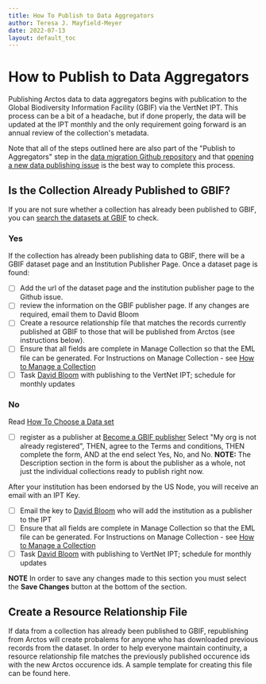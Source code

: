```yaml
---
title: How To Publish to Data Aggregators
author: Teresa J. Mayfield-Meyer
date: 2022-07-13
layout: default_toc
---
```


# How to Publish to Data Aggregators

Publishing Arctos data to data aggregators begins with publication to the Global Biodiversity Information Facility (GBIF) via the VertNet IPT. This process can be a bit of a headache, but if done properly, the data will be updated at the IPT monthly and the only requirement going forward is an annual review of the collection's metadata.

Note that all of the steps outlined here are also part of the "Publish to Aggregators" step in the [data migration Github repository](https://github.com/ArctosDB/data-migration/issues) and that [opening a new data publishing issue](https://github.com/ArctosDB/data-migration/issues/new?assignees=&labels=&template=12--publication-to-aggregators.md&title=Acronym+Collection+-+12.+Publish+to+Aggregators) is the best way to complete this process.

## Is the Collection Already Published to GBIF?

If you are not sure whether a collection has already been published to GBIF, you can [search the datasets at GBIF](https://www.gbif.org/dataset/search) to check. 

### Yes

If the collection has already been publishing data to GBIF, there will be a GBIF dataset page and an Institution Publisher Page.  Once a dataset page is found:

- [ ] Add the url of the dataset page and the institution publisher page to the Github issue.
- [ ] review the information on the GBIF publisher page. If any changes are required, email them to David Bloom
- [ ] Create a resource relationship file that matches the records currently published at GBIF to those that will be published from Arctos (see instructions below).
- [ ] Ensure that all fields are complete in Manage Collection so that the EML file can be generated. For Instructions on Manage Collection - see [How to Manage a Collection](https://handbook.arctosdb.org/how_to/How-to-Manage-a-Collection-in-Arctos.html)
- [ ] Task [David Bloom](https://arctos.database.museum/agent/21314879) with publishing to the VertNet IPT; schedule for monthly updates

### No

Read [How To Choose a Data set](https://discourse.gbif.org/t/how-to-choose-a-dataset-class-on-gbif-gbif-data-blog/1513)

- [ ] register as a publisher at [Become a GBIF publisher](https://www.gbif.org/become-a-publisher)
Select "My org is not already registered", THEN, agree to the Terms and conditions, THEN complete the form, AND at the end select Yes, No, and No. **NOTE:** The Description section in the form is about the publisher as a whole, not just the individual collections ready to publish right now. 

After your institution has been endorsed by the US Node, you will receive an email with an IPT Key.
- [ ]  Email the key to [David Bloom](https://arctos.database.museum/agent/21314879) who will add the institution as a publisher to the IPT 
- [ ] Ensure that all fields are complete in Manage Collection so that the EML file can be generated. For Instructions on Manage Collection - see [How to Manage a Collection](https://handbook.arctosdb.org/how_to/How-to-Manage-a-Collection-in-Arctos.html)
- [ ] Task [David Bloom](https://arctos.database.museum/agent/21314879) with publishing to VertNet IPT; schedule for monthly updates

**NOTE** In order to save any changes made to this section you must select the **Save Changes** button at the bottom of the section.

## Create a Resource Relationship File

If data from a collection has already been published to GBIF, republishing from Arctos will create probalems for anyone who has downloaded previous records from the dataset. In order to help everyone maintain continuity, a resource relationship file matches the previously published occurence ids with the new Arctos occurence ids. A sample template for creating this file can be found here.